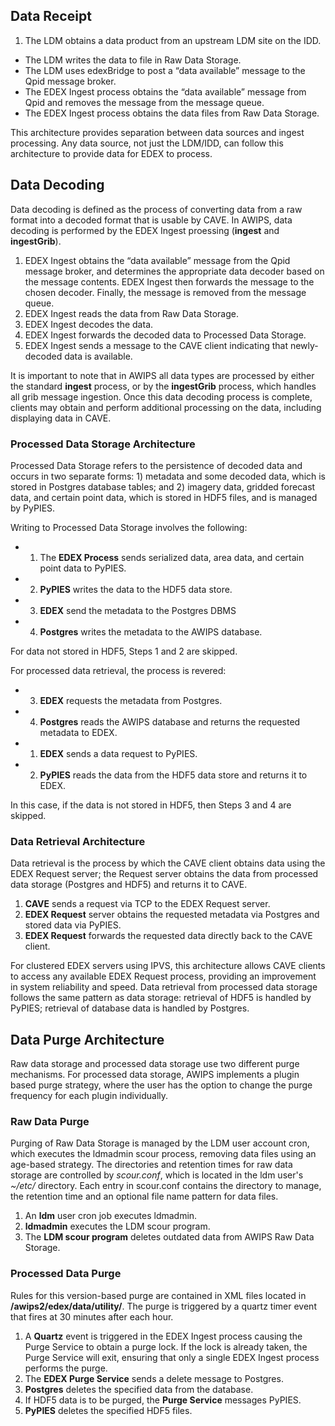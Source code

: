 
## Data Receipt

1. The LDM obtains a data product from an upstream LDM site on the IDD.
* The LDM writes the data to file in Raw Data Storage.
* The LDM uses edexBridge to post a “data available” message to the Qpid message broker.
* The EDEX Ingest process obtains the “data available” message from Qpid and removes the message from the message queue.
* The EDEX Ingest process obtains the data files from Raw Data Storage. 

This architecture provides separation between data sources and ingest processing.  Any data source, not just the LDM/IDD, can follow this architecture to provide data for EDEX to process.

## Data Decoding

Data decoding is defined as the process of converting data from a raw format into a decoded format that is usable by CAVE.  In AWIPS, data decoding is performed by the EDEX Ingest proessing (**ingest** and **ingestGrib**).

1. EDEX Ingest obtains the “data available” message from the Qpid message broker, and determines the appropriate data decoder based on the message contents. EDEX Ingest then forwards the message to the chosen decoder.  Finally, the message is removed from the message queue.
2. EDEX Ingest reads the data from Raw Data Storage.
3. EDEX Ingest decodes the data.
4. EDEX Ingest forwards the decoded data to Processed Data Storage.
5. EDEX Ingest sends a message to the CAVE client indicating that newly-decoded data is available.

It is important to note that in AWIPS all data types are processed by either the standard **ingest** process, or by the **ingestGrib** process, which handles all grib message ingestion. Once this data decoding process is complete, clients may obtain and perform additional processing on the data, including displaying data in CAVE.

### Processed Data Storage Architecture

Processed Data Storage refers to the persistence of decoded data and occurs in two separate forms: 1) metadata and some decoded data, which is stored in Postgres database tables; and 2) imagery data, gridded forecast data, and certain point data, which is stored in HDF5 files, and is managed by PyPIES. 


Writing to Processed Data Storage involves the following:

* 1) The **EDEX Process** sends serialized data, area data, and certain point data to PyPIES.
* 2) **PyPIES** writes the data to the HDF5 data store.
* 3) **EDEX** send the metadata to the Postgres DBMS
* 4) **Postgres** writes the metadata to the AWIPS database.

For data not stored in HDF5, Steps 1 and 2 are skipped.

For processed data retrieval, the process is revered:

* 3) **EDEX** requests the metadata from Postgres.
* 4) **Postgres** reads the AWIPS database and returns the requested metadata to EDEX.
* 1) **EDEX** sends a data request to PyPIES.
* 2) **PyPIES** reads the data from the HDF5 data store and returns it to EDEX.

In this case, if the data is not stored in HDF5, then Steps 3 and 4 are skipped.


### Data Retrieval Architecture

Data retrieval is the process by which the CAVE client obtains data using the EDEX Request server; the Request server obtains the data from processed data storage (Postgres and HDF5) and returns it to CAVE. 

1. **CAVE** sends a request via TCP to the EDEX Request server.
2. **EDEX Request** server obtains the requested metadata via Postgres and stored data via PyPIES.
3. **EDEX Request** forwards the requested data directly back to the CAVE client.

For clustered EDEX servers using IPVS, this architecture allows CAVE clients to access any available EDEX Request process, providing an improvement in system reliability and speed.  Data retrieval from processed data storage follows the same pattern as data storage: retrieval of HDF5 is handled by PyPIES; retrieval of database data is handled by Postgres.

## Data Purge Architecture

Raw data storage and processed data storage use two different purge mechanisms.  For processed data storage, AWIPS implements a plugin based purge strategy, where the user has the option to change the purge frequency for each plugin individually. 

### Raw Data Purge

Purging of Raw Data Storage is managed by the LDM user account cron, which executes the ldmadmin scour process, removing data files using an age-based strategy.  The directories and retention times for raw data storage are controlled by *scour.conf*, which is located in the ldm user's *~/etc/* directory.  Each entry in scour.conf contains the directory to manage, the retention time and an optional file name pattern for data files. 

1. An **ldm** user cron job executes ldmadmin.
2. **ldmadmin** executes the LDM scour program.
3. The **LDM scour program** deletes outdated data from AWIPS Raw Data Storage.


### Processed Data Purge

Rules for this version-based purge are contained in XML files located in **/awips2/edex/data/utility/**.  The purge is triggered by a quartz timer event that fires at 30 minutes after each hour.

1. A **Quartz** event is triggered in the EDEX Ingest process causing the Purge Service to obtain a purge lock.  If the lock is already taken, the Purge Service will exit, ensuring that only a single EDEX Ingest process performs the purge.
2. The **EDEX Purge Service** sends a delete message to Postgres.
3. **Postgres** deletes the specified data from the database.
4. If HDF5 data is to be purged, the **Purge Service** messages PyPIES.
5. **PyPIES** deletes the specified HDF5 files.
